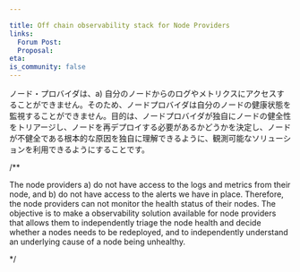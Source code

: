 ```yaml
---

title: Off chain observability stack for Node Providers
links:
  Forum Post:
  Proposal:
eta:
is_community: false
---
```

ノード・プロバイダは、a) 自分のノードからのログやメトリクスにアクセスすることができません。そのため、ノードプロバイダは自分のノードの健康状態を監視することができません。目的は、ノードプロバイダが独自にノードの健全性をトリアージし、ノードを再デプロイする必要があるかどうかを決定し、ノードが不健全である根本的な原因を独自に理解できるように、観測可能なソリューションを利用できるようにすることです。

/**


The node providers a) do not have access to the logs and metrics from their node, and b) do not have access to the alerts we have in place. Therefore, the node providers can not monitor the health status of their nodes. The objective is to make a observability solution available for node providers that allows them to independently triage the node health and decide whether a nodes needs to be redeployed, and to independently understand an underlying cause of a node being unhealthy.

*/